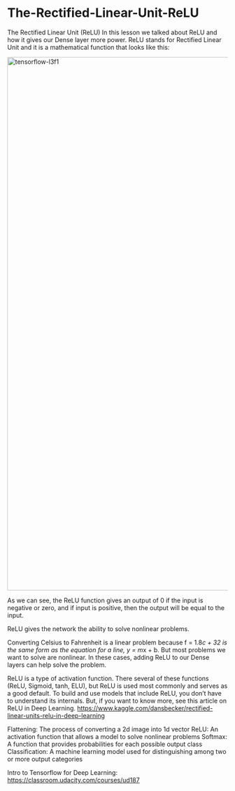 # The-Rectified-Linear-Unit-ReLU

The Rectified Linear Unit (ReLU)
In this lesson we talked about ReLU and how it gives our Dense layer more power. ReLU stands for Rectified Linear Unit and it is a mathematical function that looks like this:

<img width="1217" alt="tensorflow-l3f1" src="https://user-images.githubusercontent.com/34093998/86533133-5078b700-bee8-11ea-8f75-701e3d45a91a.png">


As we can see, the ReLU function gives an output of 0 if the input is negative or zero, and if input is positive, then the output will be equal to the input.

ReLU gives the network the ability to solve nonlinear problems.

Converting Celsius to Fahrenheit is a linear problem because f = 1.8*c + 32 is the same form as the equation for a line, y = m*x + b. But most problems we want to solve are nonlinear. In these cases, adding ReLU to our Dense layers can help solve the problem.

ReLU is a type of activation function. There several of these functions (ReLU, Sigmoid, tanh, ELU), but ReLU is used most commonly and serves as a good default. To build and use models that include ReLU, you don’t have to understand its internals. But, if you want to know more, see this article on ReLU in Deep Learning. https://www.kaggle.com/dansbecker/rectified-linear-units-relu-in-deep-learning


Flattening: The process of converting a 2d image into 1d vector
ReLU: An activation function that allows a model to solve nonlinear problems
Softmax: A function that provides probabilities for each possible output class
Classification: A machine learning model used for distinguishing among two or more output categories


Intro to Tensorflow for Deep Learning: https://classroom.udacity.com/courses/ud187
